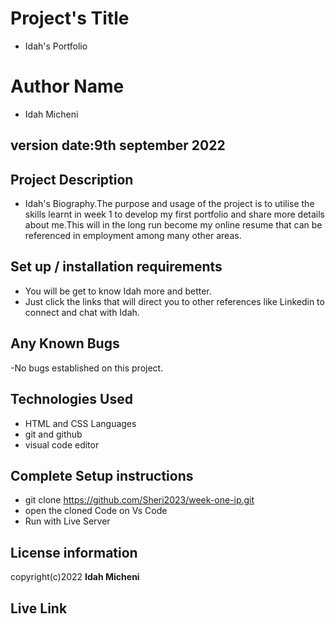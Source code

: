 # Project's Title
  - Idah's Portfolio

# Author Name
  - Idah Micheni
## version date:9th september 2022

## Project Description
   - Idah's Biography.The purpose and usage of the project is to utilise the skills learnt in week 1 to develop my first portfolio and share more details about me.This will in the long run become my online resume that can be referenced in employment among many other areas.

## Set up / installation requirements
   - You will be get to know Idah more and better.
   - Just click the links that will direct you to other references like Linkedin to connect and chat with Idah.

## Any Known Bugs
   -No bugs established on this project.

## Technologies Used
   - HTML and CSS Languages
   - git and github
   - visual code editor
## Complete Setup instructions
   - git clone https://github.com/Sheri2023/week-one-ip.git
   - open the cloned Code on Vs Code
   - Run with Live Server
## License information 
copyright(c)2022 **Idah Micheni**
## Live Link
